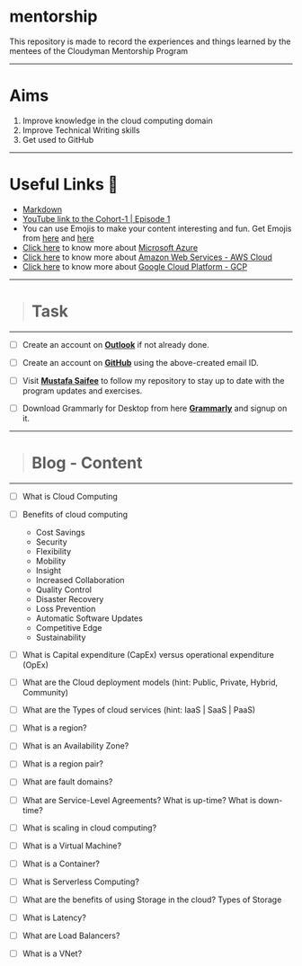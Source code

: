 # mentorship
This repository is made to record the experiences and things learned by the mentees of the Cloudyman Mentorship Program

---

# Aims
1. Improve knowledge in the cloud computing domain
2. Improve Technical Writing skills
3. Get used to GitHub

---

# Useful Links 🔗
* [Markdown](https://www.markdownguide.org/basic-syntax/)
* [YouTube link to the Cohort-1 | Episode 1](https://youtu.be/mpzewUWKmr4)
* You can use Emojis to make your content interesting and fun. Get Emojis from [here](https://gist.github.com/rxaviers/7360908) and [here](https://gist.github.com/roachhd/1f029bd4b50b8a524f3c)
* [Click here](https://azure.microsoft.com/en-in/overview/what-is-azure/) to know more about [Microsoft Azure](https://azure.microsoft.com/en-in/overview/what-is-azure/)
* [Click here](https://aws.amazon.com/what-is-aws/) to know more about [Amazon Web Services - AWS Cloud](https://aws.amazon.com/what-is-aws/)
* [Click here](https://cloud.google.com/) to know more about [Google Cloud Platform - GCP](https://cloud.google.com/)

---

> # **Task**

---

- [ ] Create an account on **[Outlook](https://outlook.live.com/)** if not already done.

- [ ] Create an account on **[GitHub](https://github.com/)** using the above-created email ID. 

- [ ] Visit **[Mustafa Saifee](https://github.com/saifeemustafaq/)** to follow my repository to stay up to date with the program updates and exercises.

- [ ] Download Grammarly for Desktop from here **[Grammarly](https://download-editor.grammarly.com/windows/GrammarlySetup.exe)** and signup on it.

---

> # Blog - Content

---

- [ ] What is Cloud Computing

- [ ] Benefits of cloud computing
  - Cost Savings
  - Security
  - Flexibility
  - Mobility
  - Insight
  - Increased Collaboration
  - Quality Control
  - Disaster Recovery
  - Loss Prevention
  - Automatic Software Updates
  - Competitive Edge
  - Sustainability 

- [ ] What is Capital expenditure (CapEx) versus operational expenditure (OpEx)

- [ ] What are the Cloud deployment models (hint: Public, Private, Hybrid, Community)

- [ ] What are the Types of cloud services (hint: IaaS | SaaS | PaaS)

- [ ] What is a region?

- [ ] What is an Availability Zone?

- [ ] What is a region pair?

- [ ] What are fault domains?

- [ ] What are Service-Level Agreements? What is up-time? What is down-time?

- [ ] What is scaling in cloud computing?

- [ ] What is a Virtual Machine?

- [ ] What is a Container?

- [ ] What is Serverless Computing?

- [ ] What are the benefits of using Storage in the cloud? Types of Storage

- [ ] What is Latency?

- [ ] What are Load Balancers?

- [ ] What is a VNet?
